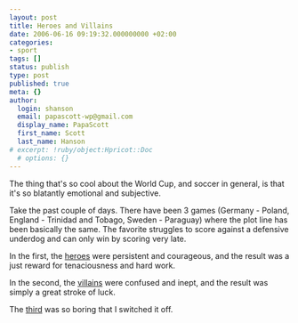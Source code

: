 ```yaml
---
layout: post
title: Heroes and Villains
date: 2006-06-16 09:19:32.000000000 +02:00
categories:
- sport
tags: []
status: publish
type: post
published: true
meta: {}
author:
  login: shanson
  email: papascott-wp@gmail.com
  display_name: PapaScott
  first_name: Scott
  last_name: Hanson
# excerpt: !ruby/object:Hpricot::Doc
  # options: {}
---
```

<p>The thing that's so cool about the World Cup, and soccer in general, is that it's so blatantly emotional and subjective. </p>
<p>Take the past couple of days. There have been 3 games (Germany - Poland, England - Trinidad and Tobago, Sweden - Paraguay) where the plot line has been basically the same. The favorite struggles to score against a defensive underdog and can only win by scoring very late. </p>
<p>In the first, the <a href="http://football.guardian.co.uk/worldcup2006/matchreport/0,,1797918,00.html" title="Guardian Unlimited Football | World Cup 2006 | Heartbreak for Poles as Neuville grabs last-gasp winner">heroes</a> were persistent and courageous, and the result was a just reward for tenaciousness and hard work.</p>
<p>In the second, the <a href="http://www.dw-world.de/dw/article/0,2144,2057125,00.html" title="England Struggle to 2-0 Win Against Trinidad and Tobago | Match Reports | Deutsche Welle | 15.06.2006">villains</a> were confused and inept, and the result was simply a great stroke of luck.</p>
<p>The <a href="http://www.nytimes.com/iht/2006/06/16/sports/IHT-16websweden.html" title="Sweden 1, Paraguay 0: Big-Name Attack Struggles but Survives on Late Strike - New York Times">third</a> was so boring that I switched it off.</p>
